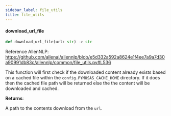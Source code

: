 ```yaml
---
sidebar_label: file_utils
title: file_utils
---
```


#### download\_url\_file

```python
def download_url_file(url: str) -> str
```

Reference AllenNLP:
https://github.com/allenai/allennlp/blob/e5d332a592a8624e1f4ee7a9a7d30a90991db83c/allennlp/common/file_utils.py#L536

This function will first check if the downloaded content already exists
based on a cached file within the `config.PYMUSAS_CACHE_HOME` directory.
If it does then the cached file path will be returned else the the content
will be downloaded and cached.

**Returns**:

A path to the contents download from the `url`.


